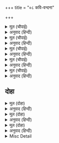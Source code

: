 +++
title = "०८ कवि-वन्दना"

+++


<details><summary>मूल (चौपाई)</summary>

चरन कमल बंदउँ तिन्ह केरे।  
पुरवहुँ सकल मनोरथ मेरे॥  
कलि के कबिन्ह करउँ परनामा।  
जिन्ह बरने रघुपति गुन ग्रामा॥
</details>

<details><summary>अनुवाद (हिन्दी)</summary>

मैं उन सब (श्रोष्ठ कवियों) के चरणकमलोंमें प्रणाम करता हूँ, वे मेरे सब मनोरथोंको पूरा करें। कलियुगके भी उन कवियोंको मैं प्रणाम करता हूँ, जिन्होंने श्रीरघुनाथजीके गुणसमूहोंका वर्णन किया है॥ २॥
</details>

<details><summary>मूल (चौपाई)</summary>

जे प्राकृत कबि परम सयाने।  
भाषाँ जिन्ह हरि चरित बखाने॥  
भए जे अहहिं जे होइहहिं आगें।  
प्रनवउँ सबहि कपट सब त्यागें॥
</details>

<details><summary>अनुवाद (हिन्दी)</summary>

जो बड़े बुद्धिमान् प्राकृत कवि हैं, जिन्होंने भाषामें हरिचरित्रोंका वर्णन किया है, जो ऐसे कवि पहले हो चुके हैं, जो इस समय वर्तमान हैं और जो आगे होंगे, उन सबको मैं सारा कपट त्याग-कर प्रणाम करता हूँ॥ ३॥
</details>

<details><summary>मूल (चौपाई)</summary>

होहु प्रसन्न देहु बरदानू।  
साधु समाज भनिति सनमानू॥  
जो प्रबंध बुध नहिं आदरहीं।  
सो श्रम बादि बाल कबि करहीं॥
</details>

<details><summary>अनुवाद (हिन्दी)</summary>

आप सब प्रसन्न होकर यह वरदान दीजिये कि साधु-समाजमें मेरी कविताका सम्मान हो; क्योंकि बुद्धिमान् लोग जिस कविताका आदर नहीं करते, मूर्ख कवि ही उसकी रचनाका व्यर्थ परिश्रम करते हैं॥ ४॥
</details>

<details><summary>मूल (चौपाई)</summary>

कीरति भनिति भूति भलि सोई।  
सुरसरि सम सब कहँ हित होई॥  
राम सुकीरति भनिति भदेसा।  
असमंजस अस मोहि अँदेसा॥
</details>

<details><summary>अनुवाद (हिन्दी)</summary>

कीर्ति, कविता और सम्पत्ति वही उत्तम है जो गङ्गाजीकी तरह सबका हित करनेवाली हो। श्रीरामचन्द्रजीकी कीर्ति तो बड़ी सुन्दर (सबका अनन्त कल्याण करनेवाली ही) है, परन्तु मेरी कविता भद्दी है। यह असामञ्जस्य है (अर्थात् इन दोनोंका मेल नहीं मिलता), इसीकी मुझे चिन्ता है॥ ५॥
</details>

<details><summary>मूल (चौपाई)</summary>

तुम्हरी कृपाँ सुलभ सोउ मोरे।  
सिअनि सुहावनि टाट पटोरे॥
</details>

<details><summary>अनुवाद (हिन्दी)</summary>

परन्तु हे कवियो! आपकी कृपासे यह बात भी मेरे लिये सुलभ हो सकती है। रेशमकी सिलाई टाटपर भी सुहावनी लगती है॥ ६॥
</details>

## दोहा


<details><summary>मूल (दोहा)</summary>

सरल कबित कीरति बिमल सोइ आदरहिं सुजान।  
सहज बयर बिसराइ रिपु जो सुनि करहिं बखान॥ १४(क)॥
</details>

<details><summary>अनुवाद (हिन्दी)</summary>

चतुर पुरुष उसी कविताका आदर करते हैं, जो सरल हो और जिसमें निर्मल चरित्रका वर्णन हो तथा जिसे सुनकर शत्रु भी स्वाभाविक वैरको भूलकर सराहना करने लगें॥ १४(क)॥
</details>

<details><summary>मूल (दोहा)</summary>

सो न होइ बिनु बिमल मति मोहि मति बल अति थोर।  
करहु कृपा हरि जस कहउँ पुनि पुनि करउँ निहोर॥ १४(ख)॥
</details>

<details><summary>अनुवाद (हिन्दी)</summary>

ऐसी कविता बिना निर्मल बुद्धिके होती नहीं और मेरे बुद्धिका बल बहुत ही थोड़ा है। इसलिये बार-बार निहोरा करता हूँ कि हे कवियो! आप कृपा करें, जिससे मैं हरियशका वर्णन कर सकूँ॥ १४(ख)॥
</details>

<details><summary>मूल (दोहा)</summary>

कबि कोबिद रघुबर चरित मानस मंजु मराल।  
बालबिनय सुनि सुरुचि लखि मो पर होहु कृपाल॥ १४ (ग)॥
</details>

<details><summary>अनुवाद (हिन्दी)</summary>

कवि और पण्डितगण! आप जो रामचरित्ररूपी मानसरोवरके सुन्दर हंस हैं, मुझ बालककी विनती सुनकर और सुन्दर रुचि देखकर मुझपर कृपा करें॥ १४(ग)॥
</details>

<details><summary>Misc Detail</summary>


</details>
